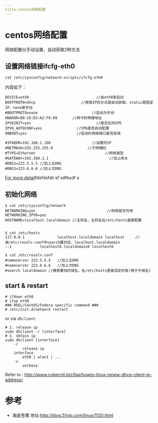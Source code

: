 ```yaml
---
title:centos网络配置
---
```

# centos网络配置
网络配置分手动设置，自动获取2种方法

## 设置网络链接ifcfg-eth0

	cat /etc/sysconfig/network-scripts/ifcfg-eth0

内容如下：

	DEVICE=eth0                               //由eth0来启动
	BOOTPROTO=dhcp                     //获取IP的方式是自动获取，static是固定IP，none是手动
	#BOOTPROTO=none                         //启动为手动
	HWADDR=00:16:D3:A2:F6:09       //网卡的物理地址
	IPV6INIT=yes                              //是否支持IP6
	IPV6_AUTOCONF=yes                //IP6是否自动配置
	ONBOOT=yes                       //启动时网络接口是否有效

	#IPADDR=192.168.1.108                   //设置的IP
	#NETMASK=255.255.255.0                //子网掩码
	#TYPE=Ethernet                                //网络类型
	#GATEWAY=192.168.1.1                            //加上网关
	#DNS1=223.5.5.5	//加上主DNS
	#DNS2=223.6.6.6	//加上次DNS

[For more detail]( https://access.redhat.com/documentation/en-US/Red_Hat_Enterprise_Linux/6/html/Deployment_Guide/s1-networkscripts-interfaces.html)fdsfdsfsb 	sf	sdfbsdf	a

## 初始化网络

	$ cat /etc/sysconfig/network
	NETWORKING=yes                                 //网络是否可用
	NETWORKING_IPV6=yes
	HOSTNAME=localhost.localdomain //主机名，主机名在/etc/hosts里面配置


	$ cat /etc/hosts
	127.0.0.1               localhost.localdomain localhost     //根/etc/resolv.conf中search要对应，localhost.localdomain
	::1             localhost6.localdomain6 localhost6

	$ cat /etc/resolv.conf
	#nameserver 223.5.5.5	//加上主DNS
	#nameserver 223.6.6.6	//加上次DNS
	#search localdomain //搜索要找的域名，在/etc/hosts里面设定的有(用于子域名)

## start & restart

	# ifdown eth0
	# ifup eth0
	### RHEL/CentOS/Fedora specific command ###
	# /etc/init.d/network restart

or via `dhclient`:

	# 1. release ip
	sudo dhclient -r [interface]
	# 2. obtain ip
	sudo dhclient [interface]
		-r
			release ip
		interface
			eth0 | wlan1 | ...
		-v
			verbose

Refer to : http://www.cyberciti.biz/faq/howto-linux-renew-dhcp-client-ip-address/

# 参考
- 海底苍鹰 地址:http://blog.51yip.com/linux/1120.html
